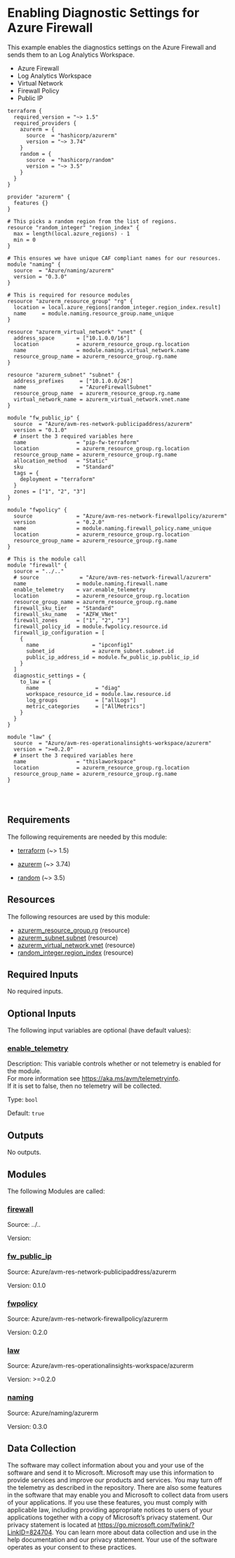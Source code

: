 <!-- BEGIN_TF_DOCS -->
# Enabling Diagnostic Settings for Azure Firewall

This example enables the diagnostics settings on the Azure Firewall and sends them to an Log Analytics Workspace.

- Azure Firewall
- Log Analytics Workspace
- Virtual Network
- Firewall Policy
- Public IP

```hcl
terraform {
  required_version = "~> 1.5"
  required_providers {
    azurerm = {
      source  = "hashicorp/azurerm"
      version = "~> 3.74"
    }
    random = {
      source  = "hashicorp/random"
      version = "~> 3.5"
    }
  }
}

provider "azurerm" {
  features {}
}

# This picks a random region from the list of regions.
resource "random_integer" "region_index" {
  max = length(local.azure_regions) - 1
  min = 0
}

# This ensures we have unique CAF compliant names for our resources.
module "naming" {
  source  = "Azure/naming/azurerm"
  version = "0.3.0"
}

# This is required for resource modules
resource "azurerm_resource_group" "rg" {
  location = local.azure_regions[random_integer.region_index.result]
  name     = module.naming.resource_group.name_unique
}

resource "azurerm_virtual_network" "vnet" {
  address_space       = ["10.1.0.0/16"]
  location            = azurerm_resource_group.rg.location
  name                = module.naming.virtual_network.name
  resource_group_name = azurerm_resource_group.rg.name
}

resource "azurerm_subnet" "subnet" {
  address_prefixes     = ["10.1.0.0/26"]
  name                 = "AzureFirewallSubnet"
  resource_group_name  = azurerm_resource_group.rg.name
  virtual_network_name = azurerm_virtual_network.vnet.name
}

module "fw_public_ip" {
  source  = "Azure/avm-res-network-publicipaddress/azurerm"
  version = "0.1.0"
  # insert the 3 required variables here
  name                = "pip-fw-terraform"
  location            = azurerm_resource_group.rg.location
  resource_group_name = azurerm_resource_group.rg.name
  allocation_method   = "Static"
  sku                 = "Standard"
  tags = {
    deployment = "terraform"
  }
  zones = ["1", "2", "3"]
}

module "fwpolicy" {
  source              = "Azure/avm-res-network-firewallpolicy/azurerm"
  version             = "0.2.0"
  name                = module.naming.firewall_policy.name_unique
  location            = azurerm_resource_group.rg.location
  resource_group_name = azurerm_resource_group.rg.name
}

# This is the module call
module "firewall" {
  source = "../.."
  # source             = "Azure/avm-res-network-firewall/azurerm"
  name                = module.naming.firewall.name
  enable_telemetry    = var.enable_telemetry
  location            = azurerm_resource_group.rg.location
  resource_group_name = azurerm_resource_group.rg.name
  firewall_sku_tier   = "Standard"
  firewall_sku_name   = "AZFW_VNet"
  firewall_zones      = ["1", "2", "3"]
  firewall_policy_id  = module.fwpolicy.resource.id
  firewall_ip_configuration = [
    {
      name                 = "ipconfig1"
      subnet_id            = azurerm_subnet.subnet.id
      public_ip_address_id = module.fw_public_ip.public_ip_id
    }
  ]
  diagnostic_settings = {
    to_law = {
      name                  = "diag"
      workspace_resource_id = module.law.resource.id
      log_groups            = ["allLogs"]
      metric_categories     = ["AllMetrics"]
    }
  }
}

module "law" {
  source  = "Azure/avm-res-operationalinsights-workspace/azurerm"
  version = ">=0.2.0"
  # insert the 3 required variables here
  name                = "thislaworkspace"
  location            = azurerm_resource_group.rg.location
  resource_group_name = azurerm_resource_group.rg.name
}




```

<!-- markdownlint-disable MD033 -->
## Requirements

The following requirements are needed by this module:

- <a name="requirement_terraform"></a> [terraform](#requirement\_terraform) (~> 1.5)

- <a name="requirement_azurerm"></a> [azurerm](#requirement\_azurerm) (~> 3.74)

- <a name="requirement_random"></a> [random](#requirement\_random) (~> 3.5)

## Resources

The following resources are used by this module:

- [azurerm_resource_group.rg](https://registry.terraform.io/providers/hashicorp/azurerm/latest/docs/resources/resource_group) (resource)
- [azurerm_subnet.subnet](https://registry.terraform.io/providers/hashicorp/azurerm/latest/docs/resources/subnet) (resource)
- [azurerm_virtual_network.vnet](https://registry.terraform.io/providers/hashicorp/azurerm/latest/docs/resources/virtual_network) (resource)
- [random_integer.region_index](https://registry.terraform.io/providers/hashicorp/random/latest/docs/resources/integer) (resource)

<!-- markdownlint-disable MD013 -->
## Required Inputs

No required inputs.

## Optional Inputs

The following input variables are optional (have default values):

### <a name="input_enable_telemetry"></a> [enable\_telemetry](#input\_enable\_telemetry)

Description: This variable controls whether or not telemetry is enabled for the module.  
For more information see https://aka.ms/avm/telemetryinfo.  
If it is set to false, then no telemetry will be collected.

Type: `bool`

Default: `true`

## Outputs

No outputs.

## Modules

The following Modules are called:

### <a name="module_firewall"></a> [firewall](#module\_firewall)

Source: ../..

Version:

### <a name="module_fw_public_ip"></a> [fw\_public\_ip](#module\_fw\_public\_ip)

Source: Azure/avm-res-network-publicipaddress/azurerm

Version: 0.1.0

### <a name="module_fwpolicy"></a> [fwpolicy](#module\_fwpolicy)

Source: Azure/avm-res-network-firewallpolicy/azurerm

Version: 0.2.0

### <a name="module_law"></a> [law](#module\_law)

Source: Azure/avm-res-operationalinsights-workspace/azurerm

Version: >=0.2.0

### <a name="module_naming"></a> [naming](#module\_naming)

Source: Azure/naming/azurerm

Version: 0.3.0

<!-- markdownlint-disable-next-line MD041 -->
## Data Collection

The software may collect information about you and your use of the software and send it to Microsoft. Microsoft may use this information to provide services and improve our products and services. You may turn off the telemetry as described in the repository. There are also some features in the software that may enable you and Microsoft to collect data from users of your applications. If you use these features, you must comply with applicable law, including providing appropriate notices to users of your applications together with a copy of Microsoft’s privacy statement. Our privacy statement is located at <https://go.microsoft.com/fwlink/?LinkID=824704>. You can learn more about data collection and use in the help documentation and our privacy statement. Your use of the software operates as your consent to these practices.
<!-- END_TF_DOCS -->